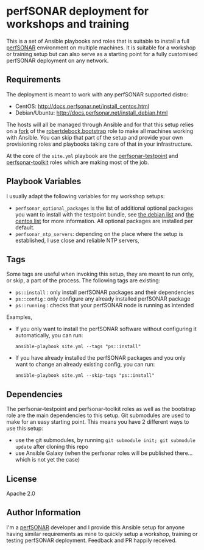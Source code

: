 perfSONAR deployment for workshops and training
===============================================

This is a set of Ansible playbooks and roles that is suitable to install a full [perfSONAR][ps] environment on multiple machines.  It is suitable for a workshop or training setup but can also serve as a starting point for a fully customised perfSONAR deployment on any network.

Requirements
------------

The deployment is meant to work with any perfSONAR supported distro:

  - CentOS: http://docs.perfsonar.net/install_centos.html
  - Debian/Ubuntu: http://docs.perfsonar.net/install_debian.html

The hosts will all be managed through Ansible and for that this setup relies on a [fork][tonin-bootstrap] of the [robertdebock.bootstrap][rdbs] role to make all machines working with Ansible.  You can skip that part of the setup and provide your own provisioning roles and playbooks taking care of that in your infrastructure.

At the core of the `site.yml` playbook are the [perfsonar-testpoint][ps-testpoint] and [perfsonar-toolkit][ps-toolkit] roles which are making most of the job.

Playbook Variables
------------------

I usually adapt the following variables for my workshop setups:

  - `perfsonar_optional_packages` is the list of additional optional packages you want to install with the testpoint bundle, see [the debian list][debian-optional] and [the centos list][centos-optional] for more information.  All optional packages are installed per default.
  - `perfsonar_ntp_servers`: depending on the place where the setup is established, I use close and reliable NTP servers,

Tags
----

Some tags are useful when invoking this setup, they are meant to run only, or skip, a part of the process.  The following tags are existing:

  - `ps::install` : only install perfSONAR packages and their dependencies
  - `ps::config` : only configure any already installed perfSONAR package
  - `ps::running` : checks that your perfSONAR node is running as intended

Examples,

  - If you only want to install the perfSONAR software without configuring it automatically, you can run:

        ansible-playbook site.yml --tags "ps::install"

  - If you have already installed the perfSONAR packages and you only want to change an already existing config, you can run:

        ansible-playbook site.yml --skip-tags "ps::install"

Dependencies
------------

The perfsonar-testpoint and perfsonar-toolkit roles as well as the bootstrap role are the main dependencies to this setup.  Git submodules are used to make for an easy starting point.  This means you have 2 different ways to use this setup:

  - use the git submodules, by running `git submodule init; git submodule update` after cloning this repo
  - use Ansible Galaxy (when the perfsonar roles will be published there… which is not yet the case)

License
-------

Apache 2.0

Author Information
------------------

I'm a [perfSONAR][ps] developer and I provide this Ansible setup for anyone having similar requirements as mine to quickly setup a workshop, training or testing perfSONAR deployment.  Feedback and PR happily received.


[tonin-bootstrap]: https://github.com/tonin/ansible-role-bootstrap
[ps-testpoint]: http://github.com/perfsonar/ansible-role-perfsonar-testpoint
[ps-toolkit]: https://github.com/tonin/ansible-role-perfsonar-toolkit
[rdbs]: https://galaxy.ansible.com/robertdebock/bootstrap/
[debian-optional]: http://docs.perfsonar.net/install_debian.html#optional-packages
[centos-optional]: http://docs.perfsonar.net/install_centos.html#optional-packages
[ps]: http://www.perfsonar.net
